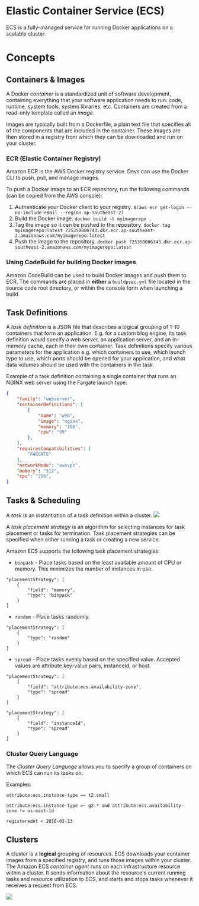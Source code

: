# Elastic Container Service (ECS)
ECS is a fully-managed service for running Docker applications on a scalable cluster.

# Concepts
## Containers & Images
A Docker *container* is a standardized unit of software development, containing everything that your software application needs to run: code, runtime, system tools, system libraries, etc. Containers are created from a read-only template called an *image*.

Images are typically built from a Dockerfile, a plain text file that specifies all of the components that are included in the container. These images are then stored in a registry from which they can be downloaded and run on your cluster.

### ECR (Elastic Container Registry)
Amazon ECR is the AWS Docker registry service. Devs can use the Docker CLI to push, pull, and manage images.

To push a Docker image to an ECR repository, run the following commands (can be copied from the AWS console):
1. Authenticate your Docker client to your registry.
`$(aws ecr get-login --no-include-email --region ap-southeast-2)`
2. Build the Docker image.
`docker build -t myimagerepo .`
3. Tag the image so it can be pushed to the repository.
`docker tag myimagerepo:latest 725350006743.dkr.ecr.ap-southeast-2.amazonaws.com/myimagerepo:latest`
4. Push the image to the repository.
`docker push 725350006743.dkr.ecr.ap-southeast-2.amazonaws.com/myimagerepo:latest`

### Using CodeBuild for building Docker images
Amazon CodeBuild can be used to build Docker images and push them to ECR. The commands are placed in **either** a `buildpsec.yml` file located in the source code root directory, or within the console form when launching a build.

## Task Definitions
A *task definition* is a JSON file that describes a logical grouping of 1-10 containers that form an application. E.g. for a custom blog engine, its task definition would specify a web server, an application server, and an in-memory cache, each in their own container. Task definitions specify various parameters for the application e.g. which containers to use, which launch type to use, which ports should be opened for your application, and what data volumes should be used with the containers in the task.

Example of a task definition containing a single container that runs an NGINX web server using the Fargate launch type:
```json
{
    "family": "webserver",
    "containerDefinitions": [
        {
            "name": "web",
            "image": "nginx",
            "memory": "100",
            "cpu": "99"
        },
    ],
    "requiresCompatibilities": [
        "FARGATE"
    ],
    "networkMode": "awsvpc",
    "memory": "512",
    "cpu": "256",
}
```

## Tasks & Scheduling
A *task* is an instantiation of a task definition within a cluster. 
![](https://docs.aws.amazon.com/AmazonECS/latest/developerguide/images/overview-service-fargate.png)

A *task placement strategy* is an algorithm for selecting instances for task placement or tasks for termination. Task placement strategies can be specified when either running a task or creating a new service.

Amazon ECS supports the following task placement strategies:

* `binpack` - Place tasks based on the least available amount of CPU or memory. This minimizes the number of instances in use.
```
"placementStrategy": [
    {
        "field": "memory",
        "type": "binpack"
    }
]
```
* `random` - Place tasks randomly.
```
"placementStrategy": [
    {
        "type": "random"
    }
]
```
* `spread` - Place tasks evenly based on the specified value. Accepted values are attribute key-value pairs, instanceId, or host. 
```
"placementStrategy": [
    {
        "field": "attribute:ecs.availability-zone",
        "type": "spread"
    }
]
```
```
"placementStrategy": [
    {
        "field": "instanceId",
        "type": "spread"
    }
]
```

### Cluster Query Language
The *Cluster Query Language* allows you to specify a group of containers on which ECS can run its tasks on.

Examples:
```
attribute:ecs.instance-type == t2.small
```
```
attribute:ecs.instance-type =~ g2.* and attribute:ecs.availability-zone != us-east-1d
```
```
registeredAt < 2018-02-13
```

## Clusters
A cluster is a **logical** grouping of resources. ECS downloads your container images from a specified registry, and runs those images within your cluster. The Amazon ECS *container agent* runs on each infrastructure resource within a cluster. It sends information about the resource's current running tasks and resource utilization to ECS, and starts and stops tasks whenever it receives a request from ECS.

![](https://docs.aws.amazon.com/AmazonECS/latest/developerguide/images/overview-containeragent-fargate.png)
